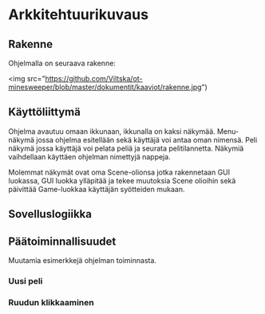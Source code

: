 # Arkkitehtuurikuvaus

## Rakenne

Ohjelmalla on seuraava rakenne:

<img src="https://github.com/Viltska/ot-minesweeper/blob/master/dokumentit/kaaviot/rakenne.jpg")

## Käyttöliittymä

Ohjelma avautuu omaan ikkunaan, ikkunalla on kaksi näkymää. Menu-näkymä jossa ohjelma esitellään sekä käyttäjä voi antaa oman nimensä.
Peli näkymä jossa käyttäjä voi pelata peliä ja seurata pelitilannetta. Näkymiä vaihdellaan käyttäen ohjelman nimettyjä nappeja.

Molemmat näkymät ovat oma Scene-olionsa jotka rakennetaan GUI luokassa, GUI luokka ylläpitää ja tekee muutoksia Scene olioihin sekä päivittää Game-luokkaa käyttäjän syötteiden mukaan.

## Sovelluslogiikka

## Päätoiminnallisuudet

Muutamia esimerkkejä ohjelman toiminnasta.

### Uusi peli

### Ruudun klikkaaminen
  
